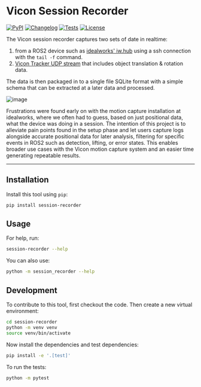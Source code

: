 # Vicon Session Recorder

[![PyPI](https://img.shields.io/pypi/v/session-recorder.svg)](https://pypi.org/project/session-recorder/)
[![Changelog](https://img.shields.io/github/v/release/isbonora/session-recorder?include_prereleases&label=changelog)](https://github.com/isbonora/session-recorder/releases)
[![Tests](https://github.com/isbonora/session-recorder/actions/workflows/test.yml/badge.svg)](https://github.com/isbonora/session-recorder/actions/workflows/test.yml)
[![License](https://img.shields.io/badge/license-Apache%202.0-blue.svg)](https://github.com/isbonora/session-recorder/blob/master/LICENSE)

The Vicon session recorder captures two sets of date in realtime: 

1. from a ROS2 device such as [idealworks' iw.hub](https://idealworks.com/en/iw-hub-e/) using a ssh connection with the `tail -f` command.
2. [Vicon Tracker UDP stream](https://help.vicon.com/space/Tracker42/258310768/Stream+object+data+over+a+UDP+broadcast+connection) that includes object translation & rotation data.

The data is then packaged in to a single file SQLite format with a simple schema that can be extracted at a later data and processed.

![image](https://github.com/user-attachments/assets/47920202-866b-4038-bb31-146a32ec4434)

Frustrations were found early on with the motion capture installation at idealworks, where we often had to guess, based on just positional data, what the device was doing in a session. The intention of this project is to alleviate pain points found in the setup phase and let users capture logs alongside accurate positional data for later analysis, filtering for specific events in ROS2 such as detection, lifting, or error states. This enables broader use cases with the Vicon motion capture system and an easier time generating repeatable results.

---

## Installation

Install this tool using `pip`:
```bash
pip install session-recorder
```
## Usage

For help, run:
```bash
session-recorder --help
```
You can also use:
```bash
python -m session_recorder --help
```
## Development

To contribute to this tool, first checkout the code. Then create a new virtual environment:
```bash
cd session-recorder
python -m venv venv
source venv/bin/activate
```
Now install the dependencies and test dependencies:
```bash
pip install -e '.[test]'
```
To run the tests:
```bash
python -m pytest
```
